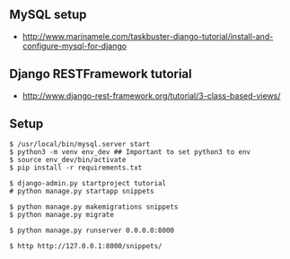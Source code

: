 
## MySQL setup

- http://www.marinamele.com/taskbuster-django-tutorial/install-and-configure-mysql-for-django

## Django RESTFramework tutorial

- http://www.django-rest-framework.org/tutorial/3-class-based-views/

## Setup

    $ /usr/local/bin/mysql.server start
    $ python3 -m venv env_dev ## Important to set python3 to env
    $ source env_dev/bin/activate
    $ pip install -r requirements.txt

    $ django-admin.py startproject tutorial
    # python manage.py startapp snippets

    $ python manage.py makemigrations snippets
    $ python manage.py migrate

    $ python manage.py runserver 0.0.0.0:8000

    $ http http://127.0.0.1:8000/snippets/
